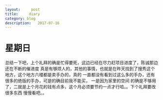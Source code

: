 ```yaml
---
layout:     post
title:     diary
category: blog
description:   2017-07-16
---
```


# 星期日

总结一下吧，上个礼拜的确是忙得要死，这边已经在尽力赶项目进度了，陈诚那边还在不断的催进度
真是有够烦人的，其他的事情，也就是在昨天找到了搜秀这个地方，这个地方六楼都是卖手办的，真的
一直都没有看到过这么多的手办，还有很多的绝版的手办，可是的确目前我不能买， 一是因为家里的空间
的确是不够用了，二就是上个月花的钱有点多，这个月必须要节约一点才行哈。。下个礼拜要改很多东西
慢慢看吧。。

